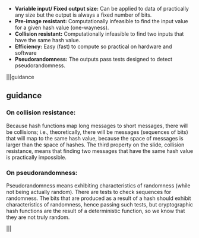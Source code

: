 - **Variable input/ Fixed output size:** Can be applied to data of practically any size but the output is always a fixed number of bits.
- **Pre-image resistant:** Computationally infeasible to find the input value for a given hash value (one-wayness).
- **Collision resistant:** Computationally infeasible to find two inputs that have the same hash value.
- **Efficiency:** Easy (fast) to compute so practical on hardware and software
- **Pseudorandomness:** The outputs pass tests designed to detect pseudorandomness.

|||guidance
## guidance
### On collision resistance:
Because hash functions map long messages to short messages, there will be collisions; i.e., theoretically, there will be messages (sequences of bits) that will map to the same hash value, because the space of messages is larger than the space of hashes. The third property on the slide, collision resistance, means that finding two messages that have the same hash value is practically impossible.

### On pseudorandomness:
Pseudorandomness means exhibiting characteristics of randomness (while not being actually random). There are tests to check sequences for randomness. The bits that are produced as a result of a hash should exhibit characteristics of randomness, hence passing such tests, but cryptographic hash functions are the result of a deterministic function, so we know that they are not truly random. 

|||